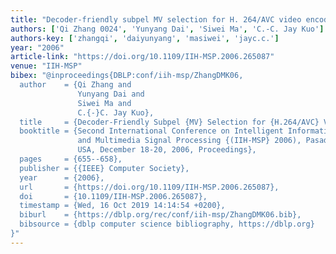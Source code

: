 ```yaml
---
title: "Decoder-friendly subpel MV selection for H. 264/AVC video encoding"
authors: ['Qi Zhang 0024', 'Yunyang Dai', 'Siwei Ma', 'C.-C. Jay Kuo']
authors-key: ['zhangqi', 'daiyunyang', 'masiwei', 'jayc.c.']
year: "2006"
article-link: "https://doi.org/10.1109/IIH-MSP.2006.265087"
venue: "IIH-MSP"
bibex: "@inproceedings{DBLP:conf/iih-msp/ZhangDMK06,
  author    = {Qi Zhang and
               Yunyang Dai and
               Siwei Ma and
               C.{-}C. Jay Kuo},
  title     = {Decoder-Friendly Subpel {MV} Selection for {H.264/AVC} Video Encoding},
  booktitle = {Second International Conference on Intelligent Information Hiding
               and Multimedia Signal Processing {(IIH-MSP} 2006), Pasadena, California,
               USA, December 18-20, 2006, Proceedings},
  pages     = {655--658},
  publisher = {{IEEE} Computer Society},
  year      = {2006},
  url       = {https://doi.org/10.1109/IIH-MSP.2006.265087},
  doi       = {10.1109/IIH-MSP.2006.265087},
  timestamp = {Wed, 16 Oct 2019 14:14:54 +0200},
  biburl    = {https://dblp.org/rec/conf/iih-msp/ZhangDMK06.bib},
  bibsource = {dblp computer science bibliography, https://dblp.org}
}"
---
```

